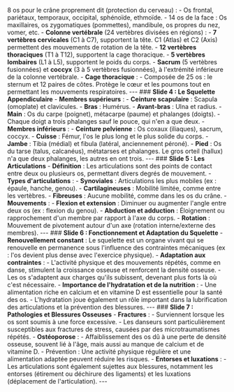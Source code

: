 8 os pour le crâne proprement dit (protection du cerveau) : - Os frontal, pariétaux, temporaux, occipital, sphénoïde, ethmoïde. - 14 os de la face : Os maxillaires, os zygomatiques (pommettes), mandibule, os propres du nez, vomer, etc. - **Colonne vertébrale** (24 vertèbres divisées en régions) : - **7 vertèbres cervicales** (C1 à C7), supportent la tête. C1 (Atlas) et C2 (Axis) permettent des mouvements de rotation de la tête. - **12 vertèbres thoraciques** (T1 à T12), supportent la cage thoracique. - **5 vertèbres lombaires** (L1 à L5), supportent le poids du corps. - **Sacrum** (5 vertèbres fusionnées) et **coccyx** (3 à 5 vertèbres fusionnées), à l'extrémité inférieure de la colonne vertébrale. - **Cage thoracique** : - Composée de 25 os : le sternum et 12 paires de côtes. Protège le cœur et les poumons tout en permettant les mouvements respiratoires. --- ### **Slide 4 : Le Squelette Appendiculaire** - **Membres supérieurs** : - **Ceinture scapulaire** : Scapula (omoplate) et clavicules. - **Bras** : Humérus. - **Avant-bras** : Ulna et radius. - **Main** : Os du carpe (poignet), métacarpe (paume) et phalanges (doigts). - Chaque doigt a trois phalanges sauf le pouce, qui n'en a que deux. - **Membres inférieurs** : - **Ceinture pelvienne** : Os coxaux (iliaques), sacrum, coccyx. - **Cuisse** : Fémur, l'os le plus long et le plus solide du corps. - **Jambe** : Tibia (médial) et fibula (latéral, anciennement péroné). - **Pied** : Os du tarse (talus, calcanéus), métatarses et phalanges. Le gros orteil (hallux) n'a que deux phalanges, les autres en ont trois. --- ### **Slide 5 : Les Articulations** - **Définition** : Les articulations sont des points de contact entre deux ou plusieurs os, permettant divers degrés de mouvement. - **Types d'articulations** : - **Synoviales** : Articulations les plus mobiles (ex : épaule, hanche, genou). - **Cartilagineuses** : Mobilité limitée, comme entre les vertèbres. - **Fibreuses** : Aucune mobilité, comme dans les os du crâne. - **Mouvements** : - **Flexion et extension** : Diminuer ou augmenter l'angle entre deux os (ex : flexion du genou). - **Abduction et adduction** : Éloignement ou rapprochement d'un membre par rapport à l'axe du corps. - **Rotation** : Mouvement de pivotement autour d'un axe (rotation interne/externe des membres). --- ### **Slide 6 : Fonctionnement et Adaptation du Squelette** - **Renouvellement constant** : Le squelette est un organe vivant qui se renouvelle en permanence sous l'influence des contraintes mécaniques (ex : l'os devient plus dense avec l'exercice physique). - **Adaptation aux contraintes** : - L'activité physique et des mouvements répétés, comme en danse, stimulent la croissance osseuse et renforcent la densité osseuse. - Les os s'adaptent aux charges qu'ils subissent, devenant plus forts là où c'est nécessaire. - **Importance de l'hydratation et de la nutrition** : - Une alimentation riche en calcium et en vitamine D est essentielle pour la santé des os. - L'hydratation joue également un rôle important dans la lubrification des articulations et la prévention des blessures. --- ### **Slide 7 : Pathologies et Blessures Osseuses** - **Fractures** : - Surviennent lorsque les os sont soumis à une force excessive. - Les danseurs sont particulièrement susceptibles aux fractures de stress, causées par des microtraumatismes répétés. - **Ostéoporose** : - Affaiblissement des os dû à une perte de densité osseuse, souvent lié à l'âge, mais aussi au manque de calcium et de vitamine D. - Prévention : Une activité physique régulière et une alimentation adaptée peuvent réduire les risques. - **Entorses et luxations** : - Les articulations sont également sujettes aux blessures, notamment les entorses (étirement ou déchirure des ligaments) et les luxations (déplacement de l'articulation). ---